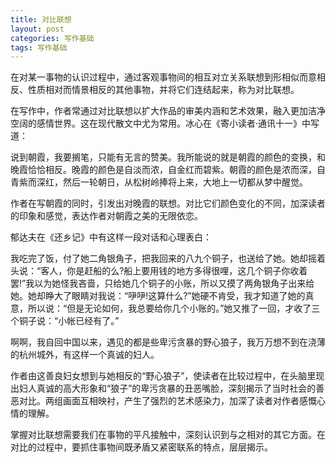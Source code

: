 ```yaml
---
title: 对比联想
layout: post
categories: 写作基础
tags: 写作基础
---
```


在对某一事物的认识过程中，通过客观事物间的相互对立关系联想到形相似而意相反、性质相对而情景相反的其他事物，并将它们连结起来，称为对比联想。

在写作中，作者常通过对比联想以扩大作品的审美内涵和艺术效果，融入更加洁净空阔的感情世界。这在现代散文中尤为常用。冰心在《寄小读者·通讯十一》中写道：

说到朝霞，我要搁笔，只能有无言的赞美。我所能说的就是朝霞的颜色的变换，和晚霞恰恰相反。晚霞的颜色是自淡而浓，自金红而碧紫。朝霞的颜色是浓而深，自青紫而深红，然后一轮朝日，从松树岭捧将上来，大地上一切都从梦中醒觉。

作者在写朝霞的同时，引发出对晚霞的联想。对比它们颜色变化的不同，加深读者的印象和感觉，表达作者对朝霞之美的无限依恋。

郁达夫在《还乡记》中有这样一段对话和心理表白：

我吃完了饭，付了她二角银角子，把我回来的八九个铜子，也送给了她。她却摇着头说：“客人，你是赶船的么?船上要用钱的地方多得很哩，这几个铜子你收着罢!”我以为她怪我吝啬，只给她几个铜子的小账，所以又摸了两角银角子出来给她。她却睁大了眼睛对我说：“吚吚!这算什么?”她硬不肯受，我才知道了她的真意，所以说：“但是无论如何，我总要给你几个小账的。”她又推了一回，才收了三个铜子说：“小帐已经有了。”

啊啊，我自回中国以来，遇见的都是些卑污贪暴的野心狼子，我万万想不到在浇薄的杭州城外，有这样一个真诚的妇人。

作者由这善良妇女想到与她相反的“野心狼子”，使读者在比较过程中，在头脑里现出妇人真诚的高大形象和“狼子”的卑污贪暴的丑恶嘴脸，深刻揭示了当时社会的善恶对比。两组画面互相映衬，产生了强烈的艺术感染力，加深了读者对作者感慨心情的理解。

掌握对比联想需要我们在事物的平凡接触中，深刻认识到与之相对的其它方面。在对比的过程中，要抓住事物间既矛盾又紧密联系的特点，层层揭示。 